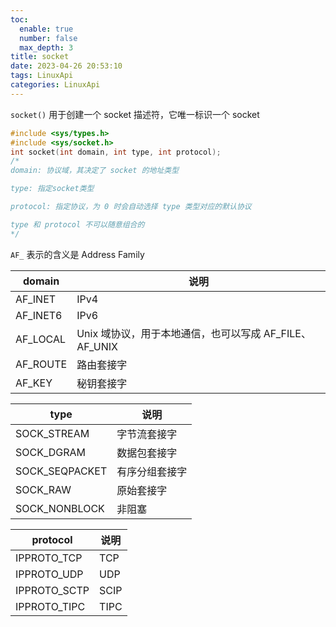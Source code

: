 ```yaml
---
toc:
  enable: true
  number: false
  max_depth: 3
title: socket
date: 2023-04-26 20:53:10
tags: LinuxApi
categories: LinuxApi
---
```


`socket()` 用于创建一个 socket 描述符，它唯一标识一个 socket

```cpp
#include <sys/types.h>
#include <sys/socket.h>
int socket(int domain, int type, int protocol);
/*
domain: 协议域，其决定了 socket 的地址类型

type: 指定socket类型

protocol: 指定协议，为 0 时会自动选择 type 类型对应的默认协议

type 和 protocol 不可以随意组合的
*/
```

`AF_` 表示的含义是 Address Family

domain|说明|
-|-|
AF_INET|IPv4
AF_INET6|IPv6
AF_LOCAL|Unix 域协议，用于本地通信，也可以写成 AF_FILE、AF_UNIX
AF_ROUTE|路由套接字
AF_KEY|秘钥套接字

type|说明|
-|-|
SOCK_STREAM|字节流套接字
SOCK_DGRAM|数据包套接字
SOCK_SEQPACKET|有序分组套接字
SOCK_RAW|原始套接字
SOCK_NONBLOCK|非阻塞

protocol|说明|
-|-|
IPPROTO_TCP|TCP
IPPROTO_UDP|UDP
IPPROTO_SCTP|SCIP
IPPROTO_TIPC|TIPC